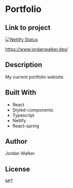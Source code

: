 # Portfolio

## Link to project

[![Netlify Status](https://api.netlify.com/api/v1/badges/e3e06614-71dc-4af3-a85b-39021b696985/deploy-status)](https://app.netlify.com/sites/cranky-aryabhata-234133/deploys)

<https://www.jordanwalker.dev/>

## Description

My current portfolio website.

## Built With

- React
- Styled-components
- Typescript
- Netlify
- React-spring

## Author

Jordan Walker

## License

MIT
